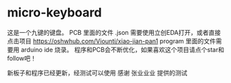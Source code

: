 # micro-keyboard
这是一个九键的键盘。
PCB 里面的文件 .json 需要使用立创EDA打开，或者直接点击项目 https://oshwhub.com/Viounti/xiao-jian-pan1
program 里面的文件需要用 arduino ide 烧录。
程序和PCB会不断优化，如果喜欢这个项目请点个star和follow吧！

新板子和程序已经更新，经测试可以使用
感谢 张业业业 提供的测试
